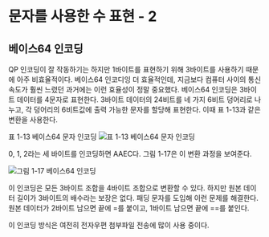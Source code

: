 # 문자를 사용한 수 표현 - 2
## 베이스64 인코딩
QP 인코딩이 잘 작동하기는 하지만 1바이트를 표현하기 위해 3바이트를 사용하기 때문에 아주 비효율적이다. 베이스64 인코디잉 더 효율적인데, 지금보다 컴퓨터 사이의 통신 속도가 훨씬 느렸던 과거에는 이런 효율성이 정말 중요했다. 베이스64 인코딩은 3바이트 데이터를 4문자로 표현한다. 3바이트 데이터의 24비트를 네 가지 6비트 덩어리로 나누고, 각 덩어리의 6비트값에 출력 가능한 문자를 할당해 표현한다. 이때 표 1-13과 같은 변환을 사용한다.

표 1-13 베이스64 문자 인코딩
![표 1-13 베이스64 문자 인코딩](https://miro.medium.com/v2/resize:fit:1210/1*99cYFXEC_C6mfOk78cfvvw.jpeg)

0, 1, 2라는 세 바이트를 인코딩하면 AAEC다. 그림 1-17은 이 변환 과정을 보여준다.

![그림 1-17 베이스64 인코딩](https://blog.kakaocdn.net/dn/PCJtO/btsG33aVjwQ/JmNkP9uhMX6ucWsL6tghx1/img.png)

이 인코딩은 모든 3바이트 조합을 4바이트 조합으로 변환할 수 있다. 하지만 원본 데이터 길이가 3바이트의 배수라는 보장은 없다. 패딩 문자를 도입해 이런 문제를 해결한다. 원본 데이터가 2바이트 남으면 끝에 =를 붙이고, 1바이트 남으면 끝에 \==를 붙인다. 

이 인코딩 방식은 여전히 전자우편 첨부파일 전송에 많이 사용 중이다.